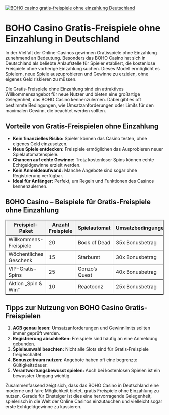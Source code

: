 [![BOHO casino gratis-freispiele ohne einzahlung Deutschland](https://123-caf.pages.dev/gitsignup.png)](https://vrmoo.ru/Bt82HjjY)

<h1>BOHO Casino Gratis-Freispiele ohne Einzahlung in Deutschland</h1>  <p>In der Vielfalt der Online-Casinos gewinnen Gratisspiele ohne Einzahlung zunehmend an Bedeutung. Besonders das BOHO Casino hat sich in Deutschland als beliebte Anlaufstelle für Spieler etabliert, die kostenlose Freispiele ohne vorherige Einzahlung suchen. Dieses Modell ermöglicht es Spielern, neue Spiele auszuprobieren und Gewinne zu erzielen, ohne eigenes Geld riskieren zu müssen.</p>  <p>Die Gratis-Freispiele ohne Einzahlung sind ein attraktives Willkommensangebot für neue Nutzer und bieten eine großartige Gelegenheit, das BOHO Casino kennenzulernen. Dabei gibt es oft bestimmte Bedingungen, wie Umsatzanforderungen oder Limits für den maximalen Gewinn, die beachtet werden sollten.</p>  <h2>Vorteile von Gratis-Freispielen ohne Einzahlung</h2> <ul>   <li><strong>Kein finanzielles Risiko:</strong> Spieler können das Casino testen, ohne eigenes Geld einzusetzen.</li>   <li><strong>Neue Spiele entdecken:</strong> Freispiele ermöglichen das Ausprobieren neuer Spielautomatenspiele.</li>   <li><strong>Chancen auf echte Gewinne:</strong> Trotz kostenloser Spins können echte Echtgeldgewinne erzielt werden.</li>   <li><strong>Kein Anmeldeaufwand:</strong> Manche Angebote sind sogar ohne Registrierung verfügbar.</li>   <li><strong>Ideal für Anfänger:</strong> Perfekt, um Regeln und Funktionen des Casinos kennenzulernen.</li> </ul>  <h2>BOHO Casino – Beispiele für Gratis-Freispiele ohne Einzahlung</h2> <table border="1" cellpadding="8" cellspacing="0" style="border-collapse: collapse; width: 100%;">   <thead>     <tr style="background-color: #f2f2f2;">       <th>Freispiel-Paket</th>       <th>Anzahl Freispiele</th>       <th>Spielautomat</th>       <th>Umsatzbedingungen</th>       <th>Maximaler Gewinn</th>     </tr>   </thead>   <tbody>     <tr>       <td>Willkommens-Freispiele</td>       <td>20</td>       <td>Book of Dead</td>       <td>35x Bonusbetrag</td>       <td>100 €</td>     </tr>     <tr>       <td>Wöchentliches Geschenk</td>       <td>15</td>       <td>Starburst</td>       <td>30x Bonusbetrag</td>       <td>75 €</td>     </tr>     <tr>       <td>VIP-Gratis-Spins</td>       <td>25</td>       <td>Gonzo’s Quest</td>       <td>40x Bonusbetrag</td>       <td>150 €</td>     </tr>     <tr>       <td>Aktion „Spin & Win“</td>       <td>10</td>       <td>Reactoonz</td>       <td>25x Bonusbetrag</td>       <td>50 €</td>     </tr>   </tbody> </table>  <h2>Tipps zur Nutzung von BOHO Casino Gratis-Freispielen</h2> <ol>   <li><strong>AGB genau lesen:</strong> Umsatzanforderungen und Gewinnlimits sollten immer geprüft werden.</li>   <li><strong>Registrierung abschließen:</strong> Freispiele sind häufig an eine Anmeldung gebunden.</li>   <li><strong>Spielauswahl beachten:</strong> Nicht alle Slots sind für Gratis-Freispiele freigeschaltet.</li>   <li><strong>Bonuszeitraum nutzen:</strong> Angebote haben oft eine begrenzte Gültigkeitsdauer.</li>   <li><strong>Verantwortungsbewusst spielen:</strong> Auch bei kostenlosen Spielen ist ein bewusster Umgang wichtig.</li> </ol>  <p>Zusammenfassend zeigt sich, dass das BOHO Casino in Deutschland eine moderne und faire Möglichkeit bietet, gratis Freispiele ohne Einzahlung zu nutzen. Gerade für Einsteiger ist dies eine hervorragende Gelegenheit, spielerisch in die Welt der Online Casinos einzutauchen und vielleicht sogar erste Echtgeldgewinne zu kassieren.</p>
